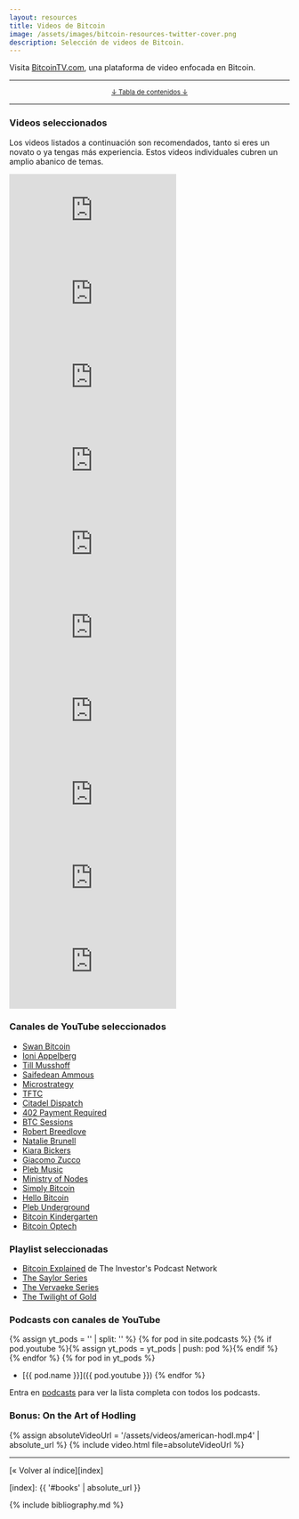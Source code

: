 ```yaml
---
layout: resources
title: Videos de Bitcoin
image: /assets/images/bitcoin-resources-twitter-cover.png
description: Selección de videos de Bitcoin.
---
```


Visita [BitcoinTV.com](https://bitcointv.com/), una plataforma de video enfocada en Bitcoin.

---

<center>
  <p><small><a href="#toc">↓ Tabla de contenidos ↓</a></small></p>
</center>

---

### Videos seleccionados

Los videos listados a continuación son recomendados, tanto si eres un novato
o ya tengas más experiencia. Estos videos individuales cubren un amplio 
abanico de temas.

<div class="flex-vid">
  <iframe src="https://www.youtube-nocookie.com/embed/xLYYh4aPXAM" frameborder="0" allow="accelerometer; autoplay; clipboard-write; encrypted-media; gyroscope; picture-in-picture" allowfullscreen></iframe>
</div>

<div class="flex-vid">
  <iframe src="https://www.youtube-nocookie.com/embed/IAFKJVLNVQA" frameborder="0" allow="accelerometer; autoplay; clipboard-write; encrypted-media; gyroscope; picture-in-picture" allowfullscreen></iframe>
</div>

<div class="flex-vid">
  <iframe src="https://www.youtube-nocookie.com/embed/hBVXNpkdPBU" frameborder="0" allow="accelerometer; autoplay; clipboard-write; encrypted-media; gyroscope; picture-in-picture" allowfullscreen></iframe>
</div>

<div class="flex-vid">
  <iframe src="https://www.youtube-nocookie.com/embed/NoobUKNttmw" frameborder="0" allow="accelerometer; autoplay; clipboard-write; encrypted-media; gyroscope; picture-in-picture" allowfullscreen></iframe>
</div>

<div class="flex-vid">
  <iframe src="https://www.youtube-nocookie.com/embed/lkZLm_0ynXQ" frameborder="0" allow="accelerometer; autoplay; clipboard-write; encrypted-media; gyroscope; picture-in-picture" allowfullscreen></iframe>
</div>

<div class="flex-vid">
  <iframe src="https://www.youtube-nocookie.com/embed/uTgDQ56Su38" frameborder="0" allow="accelerometer; autoplay; clipboard-write; encrypted-media; gyroscope; picture-in-picture" allowfullscreen></iframe>
</div>

<div class="flex-vid">
  <iframe src="https://www.youtube-nocookie.com/embed/nvtGQ-7O1Tw" frameborder="0" allow="accelerometer; autoplay; clipboard-write; encrypted-media; gyroscope; picture-in-picture" allowfullscreen></iframe>
</div>

<div class="flex-vid">
  <iframe src="https://www.youtube-nocookie.com/embed/9vM0oIEhMag" frameborder="0" allow="accelerometer; autoplay; clipboard-write; encrypted-media; gyroscope; picture-in-picture" allowfullscreen></iframe>
</div>

<div class="flex-vid">
  <iframe src="https://www.youtube-nocookie.com/embed/iVym9wtopqs" frameborder="0" allow="accelerometer; autoplay; clipboard-write; encrypted-media; gyroscope; picture-in-picture" allowfullscreen></iframe>
</div>

<div class="flex-vid">
  <iframe src="https://www.youtube-nocookie.com/embed/7vl_ziH6OJo" frameborder="0" allow="accelerometer; autoplay; clipboard-write; encrypted-media; gyroscope; picture-in-picture" allowfullscreen></iframe>
</div>

### Canales de YouTube seleccionados

- [Swan Bitcoin](https://www.youtube.com/channel/UCl4takhOQtiyprismCPsa2Q)
- [Ioni Appelberg](https://www.youtube.com/user/waem)
- [Till Musshoff](https://www.youtube.com/c/TillMusshoff)
- [Saifedean Ammous](https://www.youtube.com/c/SaifedeanVideos)
- [Microstrategy](https://www.youtube.com/c/microstrategy)
- [TFTC](https://www.youtube.com/c/TFTC21)
- [Citadel Dispatch](https://www.youtube.com/channel/UCoA72saVAuQ8hYCnBO0Lymw)
- [402 Payment Required](https://www.youtube.com/c/402PaymentRequired)
- [BTC Sessions](https://www.youtube.com/c/BTCSessions)
- [Robert Breedlove](https://www.youtube.com/c/RobertBreedlove22)
- [Natalie Brunell](https://www.youtube.com/c/nataliebrunellpodcasts)
- [Kiara Bickers](https://www.youtube.com/channel/UCEjLeFAlTxymys0Ov3zbmbg)
- [Giacomo Zucco](https://www.youtube.com/channel/UCYAZrTL0h0EaGahEPn6qxAg)
- [Pleb Music](https://www.youtube.com/channel/UC32zG7alhxoCmHxId9uBl-g)
- [Ministry of Nodes](https://www.youtube.com/c/MinistryofNodes)
- [Simply Bitcoin](https://www.youtube.com/c/SimplyBitcoin)
- [Hello Bitcoin](https://www.youtube.com/channel/UCL_zH0Q088KNHFDkd5FLadw)
- [Pleb Underground](https://www.youtube.com/channel/UCVfMv5xEfrafk1rSthJ0t9g)
- [Bitcoin Kindergarten](https://www.youtube.com/c/BitcoinKindergarten)
- [Bitcoin Optech](https://www.youtube.com/channel/UCUyjLD_zRr4F8nKaCtZHXUg)

### Playlist seleccionadas

- [Bitcoin Explained](https://www.youtube.com/playlist?list=PL_xlkwLDH1F-J-THOZfn9SzSgBs2uGYIn) de The Investor's Podcast Network
- [The Saylor Series](https://www.youtube.com/playlist?list=PL2jAZ0x9H0bQFY6wIbQfnrnIlqMcSHd6X)
- [The Vervaeke Series](https://www.youtube.com/playlist?list=PL2jAZ0x9H0bTK1nFYSZhRGq18SGkW8kgG)
- [The Twilight of Gold](https://www.youtube.com/playlist?list=PL2jAZ0x9H0bR3eCyc-lBmv8u6s88csYEW)

### Podcasts con canales de YouTube

{% assign yt_pods = '' | split: '' %}
{% for pod in site.podcasts %}
{% if pod.youtube %}{% assign yt_pods = yt_pods | push: pod %}{% endif %}
{% endfor %}
{% for pod in yt_pods %}
- [{{ pod.name }}]({{ pod.youtube }})
{% endfor %}

Entra en [podcasts](/podcasts) para ver la lista completa con todos los podcasts.

### Bonus: On the Art of Hodling

{% assign absoluteVideoUrl = '/assets/videos/american-hodl.mp4' | absolute_url %}
{% include video.html file=absoluteVideoUrl %}


---

[« Volver al índice][index]

[index]: {{ '#books' | absolute_url }}

{% include bibliography.md %}
